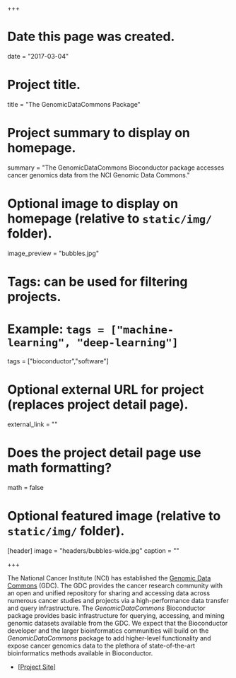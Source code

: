 +++
# Date this page was created.
date = "2017-03-04"

# Project title.
title = "The GenomicDataCommons Package"

# Project summary to display on homepage.
summary = "The GenomicDataCommons Bioconductor package accesses cancer genomics data from the NCI Genomic Data Commons."

# Optional image to display on homepage (relative to `static/img/` folder).
image_preview = "bubbles.jpg"

# Tags: can be used for filtering projects.
# Example: `tags = ["machine-learning", "deep-learning"]`
tags = ["bioconductor","software"]

# Optional external URL for project (replaces project detail page).
external_link = ""

# Does the project detail page use math formatting?
math = false

# Optional featured image (relative to `static/img/` folder).
[header]
image = "headers/bubbles-wide.jpg"
caption = ""

+++

The National Cancer Institute (NCI) has established
the [Genomic Data Commons](https://gdc.nci.nih.gov/) (GDC). The GDC
provides the cancer research community with an open and unified
repository for sharing and accessing data across numerous cancer
studies and projects via a high-performance data transfer and query
infrastructure. The *GenomicDataCommons* Bioconductor package provides
basic infrastructure for querying, accessing, and mining genomic
datasets available from the GDC. We expect that the Bioconductor
developer and the larger bioinformatics communities will build on the
*GenomicDataCommons* package to add higher-level functionality and
expose cancer genomics data to the plethora of state-of-the-art
bioinformatics methods available in Bioconductor.

- [[Project Site]](https://github.com/Bioconductor/GenomicDataCommons)


